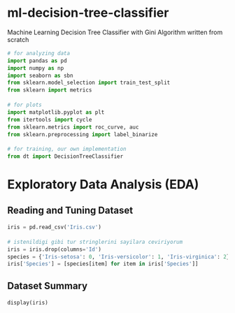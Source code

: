 # ml-decision-tree-classifier
Machine Learning Decision Tree Classifier with Gini Algorithm written from scratch

```python
# for analyzing data
import pandas as pd
import numpy as np
import seaborn as sbn
from sklearn.model_selection import train_test_split
from sklearn import metrics

# for plots
import matplotlib.pyplot as plt
from itertools import cycle
from sklearn.metrics import roc_curve, auc
from sklearn.preprocessing import label_binarize

# for training, our own implementation
from dt import DecisionTreeClassifier
```

# Exploratory Data Analysis (EDA)

## Reading and Tuning Dataset


```python
iris = pd.read_csv('Iris.csv')

# istenildigi gibi tur stringlerini sayilara ceviriyorum
iris = iris.drop(columns='Id')
species = {'Iris-setosa': 0, 'Iris-versicolor': 1, 'Iris-virginica': 2}
iris['Species'] = [species[item] for item in iris['Species']]
```

## Dataset Summary


```python
display(iris)
```


<div>
<style scoped>
    .dataframe tbody tr th:only-of-type {
        vertical-align: middle;
    }

    .dataframe tbody tr th {
        vertical-align: top;
    }

    .dataframe thead th {
        text-align: right;
    }
</style scoped>
<table border="1" class="dataframe">
  <thead>
    <tr style="text-align: right;">
      <th></th>
      <th>SepalLengthCm</th>
      <th>SepalWidthCm</th>
      <th>PetalLengthCm</th>
      <th>PetalWidthCm</th>
      <th>Species</th>
    </tr>
  </thead>
  <tbody>
    <tr>
      <th>0</th>
      <td>5.1</td>
      <td>3.5</td>
      <td>1.4</td>
      <td>0.2</td>
      <td>0</td>
    </tr>
    <tr>
      <th>1</th>
      <td>4.9</td>
      <td>3.0</td>
      <td>1.4</td>
      <td>0.2</td>
      <td>0</td>
    </tr>
    <tr>
      <th>2</th>
      <td>4.7</td>
      <td>3.2</td>
      <td>1.3</td>
      <td>0.2</td>
      <td>0</td>
    </tr>
    <tr>
      <th>3</th>
      <td>4.6</td>
      <td>3.1</td>
      <td>1.5</td>
      <td>0.2</td>
      <td>0</td>
    </tr>
    <tr>
      <th>4</th>
      <td>5.0</td>
      <td>3.6</td>
      <td>1.4</td>
      <td>0.2</td>
      <td>0</td>
    </tr>
    <tr>
      <th>...</th>
      <td>...</td>
      <td>...</td>
      <td>...</td>
      <td>...</td>
      <td>...</td>
    </tr>
    <tr>
      <th>145</th>
      <td>6.7</td>
      <td>3.0</td>
      <td>5.2</td>
      <td>2.3</td>
      <td>2</td>
    </tr>
    <tr>
      <th>146</th>
      <td>6.3</td>
      <td>2.5</td>
      <td>5.0</td>
      <td>1.9</td>
      <td>2</td>
    </tr>
    <tr>
      <th>147</th>
      <td>6.5</td>
      <td>3.0</td>
      <td>5.2</td>
      <td>2.0</td>
      <td>2</td>
    </tr>
    <tr>
      <th>148</th>
      <td>6.2</td>
      <td>3.4</td>
      <td>5.4</td>
      <td>2.3</td>
      <td>2</td>
    </tr>
    <tr>
      <th>149</th>
      <td>5.9</td>
      <td>3.0</td>
      <td>5.1</td>
      <td>1.8</td>
      <td>2</td>
    </tr>
  </tbody>
</table>
<p>150 rows × 5 columns</p>
</div>


## Summary Each Features of Data

Özet olarak 150 satirlik, standart sapması yani farklılığı en çok SepalWidthCm özniteliğinde olan bir veri setimiz var. 


```python
sl = iris['SepalLengthCm'].describe()
sw = iris['SepalWidthCm'].describe()
pl = iris['PetalLengthCm'].describe()
pw = iris['PetalWidthCm'].describe()

print(sl)
print(sw)
print(pl)
print(pw)
```

    count    150.000000
    mean       5.843333
    std        0.828066
    min        4.300000
    25%        5.100000
    50%        5.800000
    75%        6.400000
    max        7.900000
    Name: SepalLengthCm, dtype: float64
    count    150.000000
    mean       3.054000
    std        0.433594
    min        2.000000
    25%        2.800000
    50%        3.000000
    75%        3.300000
    max        4.400000
    Name: SepalWidthCm, dtype: float64
    count    150.000000
    mean       3.758667
    std        1.764420
    min        1.000000
    25%        1.600000
    50%        4.350000
    75%        5.100000
    max        6.900000
    Name: PetalLengthCm, dtype: float64
    count    150.000000
    mean       1.198667
    std        0.763161
    min        0.100000
    25%        0.300000
    50%        1.300000
    75%        1.800000
    max        2.500000
    Name: PetalWidthCm, dtype: float64


## Duplicated Data of Dataset
3 tane tekrarlayan verimiz var ama tekrarları çıkarmamız iyi olur mu bilmek için bir de veri setindeki tür sayılarının dengesine bakmalıyız.

```python
display(iris[iris.duplicated()])
display(iris.duplicated().sum())
```


<div>
<style scoped>
    .dataframe tbody tr th:only-of-type {
        vertical-align: middle;
    }

    .dataframe tbody tr th {
        vertical-align: top;
    }

    .dataframe thead th {
        text-align: right;
    }
</style scoped>
<table border="1" class="dataframe">
  <thead>
    <tr style="text-align: right;">
      <th></th>
      <th>SepalLengthCm</th>
      <th>SepalWidthCm</th>
      <th>PetalLengthCm</th>
      <th>PetalWidthCm</th>
      <th>Species</th>
    </tr>
  </thead>
  <tbody>
    <tr>
      <th>34</th>
      <td>4.9</td>
      <td>3.1</td>
      <td>1.5</td>
      <td>0.1</td>
      <td>0</td>
    </tr>
    <tr>
      <th>37</th>
      <td>4.9</td>
      <td>3.1</td>
      <td>1.5</td>
      <td>0.1</td>
      <td>0</td>
    </tr>
    <tr>
      <th>142</th>
      <td>5.8</td>
      <td>2.7</td>
      <td>5.1</td>
      <td>1.9</td>
      <td>2</td>
    </tr>
  </tbody>
</table>
</div>



    3


## Checking Balance of Dataset

Aşağıdaki grafiğe baktığımızda tekrarlayan verileri çıkarmanın iyi bir fikir olmadığını görüyoruz çünkü tür sayıları eşit, yani veriler dengeli şekilde dağılmış durumda.


```python
plt.title('Count of Species')
sbn.countplot(iris['Species'])
plt.show()
```

    /Users/shc/anaconda3/lib/python3.9/site-packages/seaborn/_decorators.py:36: FutureWarning: Pass the following variable as a keyword arg: x. From version 0.12, the only valid positional argument will be `data`, and passing other arguments without an explicit keyword will result in an error or misinterpretation.
      warnings.warn(



    
![png](imgs/output_15_1.png)
    


## Checking Null Values

Aşağıda görüleceği üzere veri setinden temizlememiz gereken null değerler yok.


```python
print(iris.isnull().sum(axis = 0))
```

    SepalLengthCm    0
    SepalWidthCm     0
    PetalLengthCm    0
    PetalWidthCm     0
    Species          0
    dtype: int64


## Pair-plots of Features

Aşağıdaki grafiklere baktığımızda, farklı öznitelikler için verilerin birbirine göre uzayda nasıl dağıldığını görebiliyoruz ve bu da hangi özniteliği kullanmamız gerektiği konusunda bize kabaca fikir verebilir. Görüleceği üzere, örnek olarak PetalWidthCm ile SepalWidthCm özniteliklerini kullanmak daha iyi bir ayrım yapmamızı sağlayabilir.


```python
sbn.set_style('whitegrid')
sbn.pairplot(iris, hue='Species', height=3)
plt.show()
```


    
![png](imgs/output_21_0.png)
    


## Correlation of Features

Yine burada özniteliklerin korelasyonlarına bakarak hangilerini kullanmanın daha iyi olabileceği çıkarımına varabiliriz. Bizim için önemli olan veri setini olabildiğince ayrıştırmak olduğu için korelasyonu yani ilişkisi en az olanlara bakmamız gerekir. Yukarıda pair-plot üzerinden verdiğimiz PetalWidthCm ve SepalWidthCm öznitelikleri yine burada da -0.42 korelasyonla iyi seçenek olarak duruyor.


```python
cm = iris.corr()
ft = cm.drop(columns=['SepalLengthCm', 'SepalWidthCm', 'PetalLengthCm', 'PetalWidthCm'])
ft = ft.drop(labels=['Species'])

sbn.set(font_scale=1.4)
sbn.heatmap(cm, annot=True, cmap=plt.cm.Reds)
plt.show()

sbn.set(font_scale=1.4)
sbn.heatmap(ft, annot=True, cmap=plt.cm.Reds)
plt.show()
```


    
![png](imgs/output_24_0.png)
    



    
![png](imgs/output_24_1.png)
    


# Training with the Decision Tree Classifier

Veri setini eğitmek üzere, bu dokümanın sonunda ya da "dt.py" dosyasında bulabileceğiniz daha önceden oluşturduğumuz karar ağacı modelini, maksimum derinlik 5 olacak şekilde çağırıyoruz.


```python
clf = DecisionTreeClassifier(max_depth=5)
```

## Split Dataset to Train and Test

Veri setini karıştırıyoruz (shuffle) ve %80 eğitim, %20 test verisi olacak şekilde ayrıştırıyoruz.


```python
X = iris.values.tolist()
y = []

for row in X:
    y.append(int(row[4]))
    del row[4]

X = pd.Series(X)
y = pd.Series(y)

X_train, X_test, y_train, y_test = train_test_split(X, y, test_size=0.2, shuffle=True)

X_train_list = X_train.values.tolist()
y_train_list = y_train.values.tolist()
X_test_list = X_test.values.tolist()
y_test_list = y_test.values.tolist()
```

## Train the Classifier

Veri setini oluşturmuş olduğumuz Gini Impurity algoritmasını kullanan model sayesinde eğitiyoruz.


```python
clf.fit(X_train_list, y_train_list)
```

## Predicting Class of Test Values

Test verilerini tahmin ediyoruz ve beklenen değerlere benzer tahminler yaptığımızı görebiliyoruz ki bunları sonuçlar kısmında daha detaylı görebiliriz.


```python
yhat = clf.predict(X_test_list)
print('Test Features Expected Classification')
print(y_test_list)
print('Prediction')
print(yhat)

print()

xhat = clf.predict(X_train_list)
print('Train Features Expected Classification')
print(y_train_list)
print('Prediction')
print(xhat)
```

    Test Features Expected Classification
    [2, 2, 0, 2, 1, 0, 1, 1, 2, 2, 0, 2, 0, 0, 2, 2, 1, 0, 0, 1, 0, 2, 2, 1, 2, 0, 2, 0, 1, 2]
    Prediction
    [2, 2, 0, 2, 1, 0, 1, 1, 2, 2, 0, 2, 0, 0, 2, 2, 1, 0, 0, 1, 0, 2, 2, 1, 2, 0, 2, 0, 1, 2]
    
    Train Features Expected Classification
    [2, 2, 0, 0, 1, 0, 2, 1, 1, 1, 1, 0, 2, 1, 0, 1, 1, 1, 0, 0, 0, 2, 2, 2, 2, 0, 0, 0, 2, 0, 0, 0, 2, 0, 0, 1, 1, 2, 0, 1, 2, 0, 0, 2, 1, 2, 2, 0, 0, 1, 2, 1, 1, 1, 1, 2, 1, 2, 0, 0, 1, 2, 2, 1, 1, 0, 0, 2, 0, 0, 2, 0, 1, 1, 0, 1, 2, 2, 1, 2, 2, 0, 0, 2, 0, 1, 2, 2, 0, 1, 2, 0, 1, 2, 1, 0, 2, 0, 1, 1, 1, 1, 2, 1, 1, 0, 2, 1, 1, 0, 2, 1, 0, 2, 1, 0, 1, 2, 1, 1]
    Prediction
    [2, 2, 0, 0, 2, 0, 2, 2, 1, 1, 1, 2, 2, 1, 0, 1, 1, 1, 0, 0, 0, 2, 2, 1, 2, 0, 0, 0, 2, 0, 1, 0, 2, 0, 0, 1, 1, 2, 0, 1, 2, 0, 0, 2, 1, 2, 2, 0, 0, 1, 2, 1, 1, 1, 1, 2, 1, 2, 0, 0, 1, 2, 2, 1, 2, 0, 0, 2, 0, 0, 2, 0, 1, 1, 0, 1, 2, 2, 1, 2, 2, 0, 0, 1, 0, 1, 2, 2, 0, 1, 2, 0, 1, 2, 1, 0, 2, 0, 1, 1, 1, 1, 2, 1, 1, 0, 2, 1, 1, 0, 2, 1, 0, 2, 1, 0, 1, 2, 1, 1]


# RESULTS

## Confusion Matrix of Test

Aşağıda test değerleri için elde etmiş olduğumuz Confusion Matrix görülebilir. Bu matriste değerler ne kadar orta çaprazda toplanırsa o kadar doğru tahmin yaptığımızı gösteriyor ve bakıldığında, köşelerin 0 ya da 0'a çok yakın değerler olduğu ve bu da uygulamış olduğumuz karar ağacı algoritmasının test verileri için gayet iyi çalıştığını gösteriyor.


```python
y_pred2 = pd.Series(yhat)
y_test2 = pd.Series(y_test_list)
mt = metrics.confusion_matrix(y_test2, y_pred2)
df_cm = pd.DataFrame(mt, range(3), range(3))
sbn.set(font_scale=1.4)
sbn.heatmap(df_cm, annot=True, annot_kws={'size': 16})
plt.show()
```


    
![png](imgs/output_40_0.png)
    


## Confusion Matrix of Train

Aşağıda train değerleri için elde etmiş olduğumuz Confusion Matrix görülebilir. Bakıldığında, köşelerin 0 ya da 0'a çok yakın değerler olduğu ve bu da uygulamış olduğumuz karar ağacı algoritmasının train verileri için gayet iyi çalıştığını gösteriyor.


```python
x_pred2 = pd.Series(xhat)
x_test2 = pd.Series(y_train_list)
mt = metrics.confusion_matrix(x_test2, x_pred2)
df_cm = pd.DataFrame(mt, range(3), range(3))
sbn.set(font_scale=1.4)
sbn.heatmap(df_cm, annot=True, annot_kws={'size': 16})
plt.show()
```


    
![png](imgs/output_43_0.png)
    


## F1-Score

Aşağıda test ve train tahminleri için f1 skorlarının 1'e çok yakın olduğu görülüyor ve bu da yine tahminlerimizin büyük oranda doğru çıktığını doğruluyor.


```python
f1 = metrics.f1_score(y_test2, y_pred2, average='weighted')
print('F1-Score Test:')
print(f1)

f2 = metrics.f1_score(x_test2, x_pred2, average='weighted')
print('F1-Score Train:')
print(f2)
```

    F1-Score Test:
    1.0
    F1-Score Train:
    0.9421108861898336


## Accuracy

Yine benzer şekilde, 1'e yakın accuracy değerleri tahminlerimizin doğruluğunun iyi olduğunu gösteriyor.


```python
accuracy = metrics.accuracy_score(y_test2, y_pred2)
print('Accuracy Test:')
print(accuracy)

accuracy2 = metrics.accuracy_score(x_test2, x_pred2)
print('Accuracy Train:')
print(accuracy2)
```

    Accuracy Test:
    1.0
    Accuracy Train:
    0.9416666666666667


## Precision

Tahminlerin kesinliğinin iyi olduğunu da yine 1'e yakın değerlerden görebiliyoruz.


```python
precision = metrics.precision_score(y_test2, y_pred2, average='weighted')
print('Precision Test:')
print(precision)

precision2 = metrics.precision_score(x_test2, x_pred2, average='weighted')
print('Precision Train:')
print(precision2)
```

    Precision Test:
    1.0
    Precision Train:
    0.9433760683760684


## Recall

Tahminlerin beklenen değerlerle ne kadar ilişkili olduğunu yine aşağıdaki 1'e yakın olan değerlerden görebiliyoruz.


```python
recall = metrics.recall_score(y_test2, y_pred2, average='weighted')
print('Recall Test:')
print(recall)

recall2 = metrics.recall_score(x_test2, x_pred2, average='weighted')
print('Recall Train:')
print(recall2)
```

    Recall Test:
    1.0
    Recall Train:
    0.9416666666666667


## Plot of ROC Curve and Value of AUC

ROC eğrilerinin birbirlerine yakın olduğunu ve AUC değerlerinin de 1'e yakınsadığını görüyoruz ki bu da yine hem train hem test tahminlerimizin gayet iyi olduğunu gösteriyor.


```python
y_testb = label_binarize(y_test2, classes=[0, 1, 2])
y_predb = label_binarize(y_pred2, classes=[0, 1, 2])

fpr = dict()
tpr = dict()
roc_auc = dict()

for i in range(3):
    fpr[i], tpr[i], _ = roc_curve(y_testb[:, i], y_predb[:, i])
    roc_auc[i] = auc(fpr[i], tpr[i])

all_fpr = np.unique(np.concatenate([fpr[i] for i in range(3)]))
mean_tpr = np.zeros_like(all_fpr)
for i in range(3):
    mean_tpr = mean_tpr + np.interp(all_fpr, fpr[i], tpr[i])

mean_tpr = mean_tpr / 3
fpr['macro'] = all_fpr
tpr['macro'] = mean_tpr
roc_auc['macro'] = auc(fpr['macro'], tpr['macro'])

colors = cycle(['c', 'm', 'r'])

for i, color in zip(range(3), colors):
    plt.plot(fpr[i], tpr[i], color=color, lw=2, label='ROC curve of class {0} (area = {1:0.2f})'.format(i, roc_auc[i]))
plt.plot([0,1], [0,1], 'k--', lw=2)
plt.xlim([0.0, 1.0])
plt.ylim([0.0, 1.05])
plt.xlabel('False Positive Rate')
plt.ylabel('True Positive Rate')
plt.title('ROC Curves for Test Data')
plt.legend(loc='lower right')
plt.show()
print('Macro Auc value:')
print(roc_auc['macro'])

x_testb = label_binarize(x_test2, classes=[0, 1, 2])
x_predb = label_binarize(x_pred2, classes=[0, 1, 2])

fpr = dict()
tpr = dict()
roc_auc = dict()

for i in range(3):
    fpr[i], tpr[i], _ = roc_curve(x_testb[:, i], x_predb[:, i])
    roc_auc[i] = auc(fpr[i], tpr[i])

all_fpr = np.unique(np.concatenate([fpr[i] for i in range(3)]))
mean_tpr = np.zeros_like(all_fpr)
for i in range(3):
    mean_tpr += np.interp(all_fpr, fpr[i], tpr[i])

mean_tpr /= 3
fpr['macro'] = all_fpr
tpr['macro'] = mean_tpr
roc_auc['macro'] = auc(fpr['macro'], tpr['macro'])

for i, color in zip(range(3), colors):
    plt.plot(fpr[i], tpr[i], color=color, lw=2, label='ROC curve of class {0} (area = {1:0.2f})'.format(i, roc_auc[i]))

plt.plot([0,1], [0,1], 'k--', lw=2)
plt.xlim([0.0, 1.0])
plt.ylim([0.0, 1.05])
plt.xlabel('False Positive Rate')
plt.ylabel('True Positive Rate')
plt.title('ROC Curves for Train Data')
plt.legend(loc='lower right')
plt.show()
print('Macro Auc value:')
print(roc_auc['macro'])
```


    
![png](imgs/output_58_0.png)
    


    Macro Auc value:
    1.0



    
![png](imgs/output_58_2.png)
    


    Macro Auc value:
    0.9565041156733507


Tüm değerlendirmeler ve değişik ölçme yöntemlerine bağlı sonuçlar göz önüne alındığında uygulamış olduğumuz algoritmanın hem test hem train verileri için iyi tahmin yaptığını ve ayrıca test tahminlerinin, train tahminlerinden uzak olmadığını hatta çok yakın olduğunu görebiliyoruz ki bu da yine Gini Impurity Karar Ağacı algoritmasının ne kadar iyi çalıştığını ve doğru uygulamış olduğumuzu bize gösteriyor.

# DecisionTreeClassifier

Gini algoritmasına göre oluşturulan karar ağacı ayrımında elde edilen gini skoru bize bölünmenin ne kadar iyi olduğuna dair bir fikir veriyor. En iyi ayrımda 0 skorunu elde etmemiz gerekiyor.
Buna göre özyinelemeli olarak yazılan ve yukarıda veri setini eğitmek için kullanmış olduğumuz karar ağacı sınıfı aşağıdaki kod parçasında görülebilir.


```python
# dt.py
class DecisionTreeClassifier:
    # baslangicta karar agaci derinligini belirleyen constructor
    # varsayilan karar agaci derinligi 5
    def __init__(self, max_depth=5):
        self.root = None
        self.max_depth = max_depth

    # veri setini gini algoritmasina gore egitir
    def fit(self, X, y):
        self.root = self.recursive_tree(X, y)
        return

    # verilere bagli tahmin yapar
    def predict(self, X_test):
        if isinstance(X_test[0], float):
            node = self.root
            while node.left:
                if X_test[node.feature_index] < node.threshold:
                    node = node.left
                else:
                    node = node.right
            return node.flower
        
        y_test = list()
        for element in X_test:
            node = self.root
            while node.left:
                if element[node.feature_index] < node.threshold:
                    node = node.left
                else:
                    node = node.right

            y_test.append(node.flower)
        return y_test
    
    # agac derinligine gore gini algoritmasini uygular ve agaci insa eder
    def recursive_tree(self, X, y, depth = 0):
        best_gini = float("inf")
        for index in range(len(X[0])):
            # gruplari, siniflari, girdileri olusturur
            for for_value in X:
                left, right = list(), list()
                for i,row in enumerate(X):
                    if row[index] <= for_value[index]:
                        left.append((row, y[i]))
                    else:
                        right.append((row, y[i]))
                groups = [left, right]

                classes = list(set(y))
                
                entries = sum([len(group) for group in groups])
                
                gini_value = 0
        
                for group in groups:
                    local_gini = 1
                    group_entries = len(group)
                    if group_entries == 0:
                        continue
        
                    for flower in classes:
                        local_gini = local_gini - ([entry[-1] for entry in group].count(flower) / group_entries) ** 2
                    gini_value = gini_value + local_gini * group_entries / entries
                
                if gini_value == 0:
                    return index, for_value[index], gini_value, groups
                
                if gini_value < best_gini:
                    best_gini = gini_value
                    best_index = index
                    best_value = for_value[index]
                    
        left_y = [entry[1] for entry in left]
        right_y = [entry[1] for entry in right]
        left = [entry[0] for entry in left]
        right = [entry[0] for entry in right]

        if (best_gini == 0 and len(set(y)) == 1) or depth == self.max_depth:
            node = Node(X, y, best_gini)
            node.flower = max([(flower, y.count(flower)) for flower in set(y)], key=lambda x : x[1])[0]
            return node

        node = Node(X, y, best_gini)
        node.feature_index = best_index
        node.threshold = best_value
        node.flower = max([(flower, y.count(flower)) for flower in set(y)], key=lambda x : x[1])[0]
        node.left = self.recursive_tree(left, left_y, depth + 1)
        node.right = self.recursive_tree(right, right_y, depth + 1)
        return node

# isimizi kolaylastirmak icin ekstra bir Node sinifi 
class Node:
    def __init__(self, X, y, gini):
        self.left = None
        self.right = None
        self.flower = None
        self.feature_index = 0
        self.threshold = 0
        self.X = X
        self.y = y
        self.gini = gini
```

# References

[1] https://www.anaconda.com

[2] https://jupyter.org

[3] https://seaborn.pydata.org/generated/seaborn.pairplot.html

[4] https://en.wikipedia.org/wiki/Decision_tree_learning#Gini_impurity

[5] https://analyticsindiamag.com/understanding-the-maths-behind-the-gini-impurity-method-for-decision-tree-split

[6] https://developers.google.com/machine-learning/crash-course/classification/roc-and-auc

